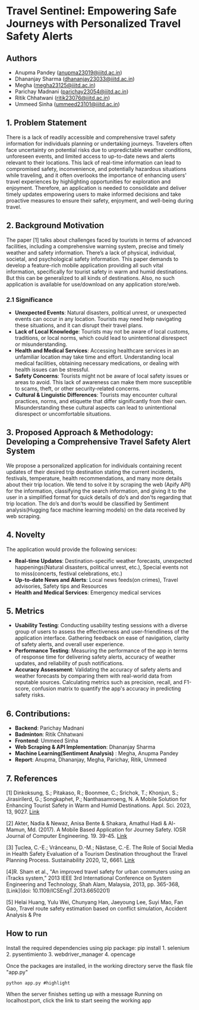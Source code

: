 # Travel Sentinel: Empowering Safe Journeys with Personalized Travel Safety Alerts

## Authors
- Anupma Pandey (anupma23019@iiitd.ac.in)
- Dhananjay Sharma (dhananjay23033@iiitd.ac.in)
- Megha (megha23125@iiitd.ac.in)
- Parichay Madnani (parichay23054@iiitd.ac.in)
- Ritik Chhatwani (ritik23076@iiitd.ac.in)
- Ummeed Sinha (ummeed23101@iiitd.ac.in)

## 1. Problem Statement

There is a lack of readily accessible and comprehensive travel safety information for individuals planning or undertaking journeys. Travelers often face uncertainty on potential risks due to unpredictable weather conditions, unforeseen events, and limited access to up-to-date news and alerts relevant to their locations. This lack of real-time information can lead to compromised safety, inconvenience, and potentially hazardous situations while traveling, and it often overlooks the importance of enhancing users' travel experiences by highlighting opportunities for exploration and enjoyment. Therefore, an application is needed to consolidate and deliver timely updates empowering users to make informed decisions and take proactive measures to ensure their safety, enjoyment, and well-being during travel.

## 2. Background Motivation

The paper [1] talks about challenges faced by tourists in terms of advanced facilities, including a comprehensive warning system, precise and timely weather and safety information. There’s a lack of physical, individual, societal, and psychological safety information. This paper demands to develop a feature-rich mobile application providing all such vital information, specifically for tourist safety in warm and humid destinations. But this can be generalized to all kinds of destinations. Also, no such application is available for use/download on any application store/web.

### 2.1 Significance

- **Unexpected Events**: Natural disasters, political unrest, or unexpected events can occur in any location. Tourists may need help navigating these situations, and it can disrupt their travel plans.
- **Lack of Local Knowledge**: Tourists may not be aware of local customs, traditions, or local norms, which could lead to unintentional disrespect or misunderstanding.
- **Health and Medical Services**: Accessing healthcare services in an unfamiliar location may take time and effort. Understanding local medical facilities, obtaining necessary medications, or dealing with health issues can be stressful.
- **Safety Concerns**: Tourists might not be aware of local safety issues or areas to avoid. This lack of awareness can make them more susceptible to scams, theft, or other security-related concerns.
- **Cultural & Linguistic Differences**: Tourists may encounter cultural practices, norms, and etiquette that differ significantly from their own. Misunderstanding these cultural aspects can lead to unintentional disrespect or uncomfortable situations.

## 3. Proposed Approach & Methodology: Developing a Comprehensive Travel Safety Alert System

We propose a personalized application for individuals containing recent updates of their desired trip destination stating the current incidents, festivals, temperature, health recommendations, and many more details about their trip location. We tend to solve it by scraping the web (Apify API) for the information, classifying the search information, and giving it to the user in a simplified format for quick details of do’s and don'ts regarding that trip location. The do’s and don’ts would be classified by Sentiment analysis(Hugging face machine learning models)  on the data received by web scraping.

## 4. Novelty

The application would provide the following services:

- **Real-time Updates**: Destination-specific weather forecasts, unexpected happenings(Natural disasters, political unrest, etc.), Special events not to miss(concerts, festival celebrations, etc.)
- **Up-to-date News and Alerts**: Local news feeds(on crimes), Travel advisories, Safety tips and Resources
- **Health and Medical Services**: Emergency medical services

## 5. Metrics

- **Usability Testing**: Conducting usability testing sessions with a diverse group of users to assess the effectiveness and user-friendliness of the application interface. Gathering feedback on ease of navigation, clarity of safety alerts, and overall user experience.
- **Performance Testing**: Measuring the performance of the app in terms of response time for delivering safety alerts, accuracy of weather updates, and reliability of push notifications.
- **Accuracy Assessment**: Validating the accuracy of safety alerts and weather forecasts by comparing them with real-world data from reputable sources. Calculating metrics such as precision, recall, and F1-score, confusion matrix to quantify the app's accuracy in predicting safety risks.

## 6. Contributions:

- **Backend**: Parichay Madnani
- **Badminton**: Ritik Chhatwani
- **Frontend**: Ummeed Sinha
- **Web Scraping & API Implementation**: Dhananjay Sharma
- **Machine Learning(Sentiment Analysis)** : Megha, Anupma Pandey
- **Report**: Anupma, Dhananjay, Megha, Parichay, Ritik, Ummeed

## 7. References

[1] Dinkoksung, S.; Pitakaso, R.; Boonmee, C.; Srichok, T.; Khonjun, S.; Jirasirilerd, G.; Songkaphet, P.; Nanthasamroeng, N. A Mobile Solution for Enhancing Tourist Safety in Warm and Humid Destinations. Appl. Sci. 2023, 13, 9027. [Link](https://doi.org/10.3390/app13159027)

[2] Akter, Nadia & Newaz, Anisa Bente & Shakara, Amathul Hadi & Al-Mamun, Md. (2017). A Mobile Based Application for Journey Safety. IOSR Journal of Computer Engineering. 19. 39-45. [Link](10.9790/0661-1901023945)

[3] Țuclea, C.-E.; Vrânceanu, D.-M.; Năstase, C.-E. The Role of Social Media in Health Safety Evaluation of a Tourism Destination throughout the Travel Planning Process. Sustainability 2020, 12, 6661. [Link](https://doi.org/10.3390/su12166661)

[4]R. Sham et al., "An improved travel safety for urban commuters using an iTracks system," 2013 IEEE 3rd International Conference on System Engineering and Technology, Shah Alam, Malaysia, 2013, pp. 365-368, [Link](doi: 10.1109/ICSEngT.2013.6650201)

[5] Helai Huang, Yulu Wei, Chunyang Han, Jaeyoung Lee, Suyi Mao, Fan Gao, Travel route safety estimation based on conflict simulation, Accident Analysis & Pre



## How to run

Install the required dependencies using pip package: 
  	pip install <package name>
	1. selenium
	2. pysentimiento
	3. webdriver_manager
	4. opencage

Once the packages are installed, in the working directory serve the flask file "app.py"

	python app.py #highlight

When the server finishes setting up with a message Running on localhost:port, click the link to start seeing the working app
